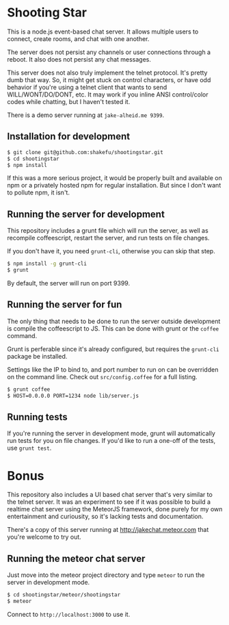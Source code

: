 # Shooting Star

This is a node.js event-based chat server. It allows multiple users to connect,
create rooms, and chat with one another.

The server does not persist any channels or user connections through a reboot.
It also does not persist any chat messages.

This server does not also truly implement the telnet protocol. It's pretty dumb
that way. So, it might get stuck on control characters, or have odd behavior if
you're using a telnet client that wants to send WILL/WONT/DO/DONT, etc. It may
work if you inline ANSI control/color codes while chatting, but I haven't
tested it.

There is a demo server running at `jake-alheid.me 9399`.

## Installation for development

```bash
$ git clone git@github.com:shakefu/shootingstar.git
$ cd shootingstar
$ npm install
```

If this was a more serious project, it would be properly built and available on
npm or a privately hosted npm for regular installation. But since I don't want
to pollute npm, it isn't.

## Running the server for development

This repository includes a grunt file which will run the server, as well as
recompile coffeescript, restart the server, and run tests on file changes.

If you don't have it, you need `grunt-cli`, otherwise you can skip that step.

```bash
$ npm install -g grunt-cli
$ grunt
```

By default, the server will run on port 9399.

## Running the server for fun

The only thing that needs to be done to run the server outside development is
compile the coffeescript to JS. This can be done with grunt or the `coffee`
command.

Grunt is perferable since it's already configured, but requires the `grunt-cli`
package be installed.

Settings like the IP to bind to, and port number to run on can be overridden on
the command line. Check out `src/config.coffee` for a full listing.

```bash
$ grunt coffee
$ HOST=0.0.0.0 PORT=1234 node lib/server.js
```

## Running tests

If you're running the server in development mode, grunt will automatically run
tests for you on file changes. If you'd like to run a one-off of the tests, use
`grunt test`.

# Bonus

This repository also includes a UI based chat server that's very similar to the
telnet server. It was an experiment to see if it was possible to build a
realtime chat server using the MeteorJS framework, done purely for my own
entertainment and curiousity, so it's lacking tests and documentation.

There's a copy of this server running at http://jakechat.meteor.com that
you're welcome to try out.

## Running the meteor chat server

Just move into the meteor project directory and type `meteor` to run the server
in development mode.

```bash
$ cd shootingstar/meteor/shootingstar
$ meteor
```

Connect to `http://localhost:3000` to use it.


